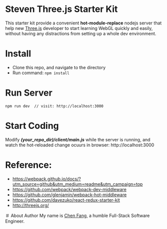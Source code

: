 # Steven Three.js Starter Kit
This starter kit provide a convenient **hot-module-replace** nodejs server that help new [Three.js](https://http://threejs.org/) developer to start learning WebGL quickly and easily, without having any distractions from setting up a whole dev environment.

# Install
* Clone this repo, and navigate to the directory
* Run command: ```npm install```

# Run Server
```
npm run dev  // visit: http://localhost:3000
```
# Start Coding
Modify ***(your_repo_dir)/client/main.js*** while the server is running, and watch the hot-reloaded change ocuurs in browser: http://localhost:3000

# Reference:
* https://webpack.github.io/docs/?utm_source=github&utm_medium=readme&utm_campaign=top
* https://github.com/webpack/webpack-dev-middleware
* https://github.com/glenjamin/webpack-hot-middleware
* https://github.com/davezuko/react-redux-starter-kit
* http://threejs.org/

＃ About Author
My name is [Chen Fang](https://chenfang.me/), a humble Full-Stack Software Engineer.
